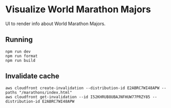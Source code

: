 # Visualize World Marathon Majors

UI to render info about World Marathon Majors.

## Running

```
npm run dev
npm run format
npm run build
```

## Invalidate cache

```
aws cloudfront create-invalidation --distribution-id E2ABRC7WI48APW --paths "/marathons/index.html"
aws cloudfront get-invalidation --id I52KHRUB8UBAJNFHUW77PRZY85 --distribution-id E2ABRC7WI48APW
```
